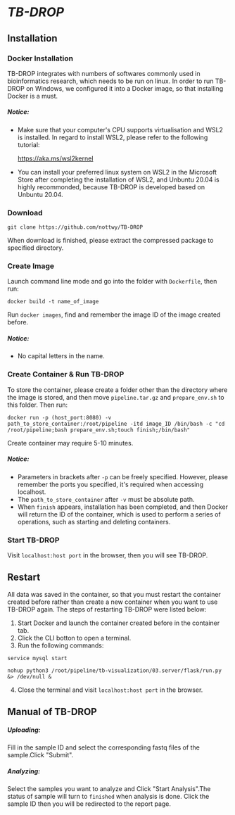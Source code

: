 # **_TB-DROP_**
## Installation
### Docker Installation
TB-DROP integrates with numbers of softwares commonly used in bioinformatics research, which needs to be run on linux. 
In order to run TB-DROP on Windows, we configured it into a Docker image, so that installing Docker is a must.
##### Notice:
- Make sure that your computer's CPU supports virtualisation and WSL2 is installed. In regard to install WSL2, please 
refer to the following tutorial:  
  
  <https://aka.ms/wsl2kernel>  
  
- You can install your preferred linux system on WSL2 in the Microsoft Store after completing the installation of WSL2, and
Unbuntu 20.04 is highly recommonded, because TB-DROP is developed based on Unbuntu 20.04.  
### Download  
`git clone https://github.com/nottwy/TB-DROP`    
  
When download is finished, please extract the compressed package to specified directory.
### Create Image
Launch command line mode and go into the folder with `Dockerfile`, then run: 
   
`docker build -t name_of_image`    

Run `docker images`, find and remember the image ID of the image created before.
##### Notice:
- No capital letters in the name.
### Create Container & Run TB-DROP
To store the container, please create a folder other than the directory where the image is stored, and then move 
`pipeline.tar.gz` and `prepare_env.sh` to this folder. Then run:   
  
`docker run -p (host_port:8080) -v path_to_store_container:/root/pipeline -itd image_ID /bin/bash -c "cd 
/root/pipeline;bash prepare_env.sh;touch finish;/bin/bash"`  
  
Create container may require 5-10 minutes.
##### Notice:
- Parameters in brackets after `-p` can be freely specified. However, please remember the ports you specified, it's required when 
accessing localhost.   
- The `path_to_store_container` after `-v` must be absolute path.   
- When `finish` appears, installation has been completed, and then Docker will return the ID of the container, which is used to
perform a series of operations, such as starting and deleting containers.
### Start TB-DROP
Visit `localhost:host port` in the browser, then you will see TB-DROP.
## Restart 
All data was saved in the container, so that you must restart the container created before rather than create a new 
container when you want to use TB-DROP again. The steps of restarting TB-DROP were listed below:  
1. Start Docker and launch the container created before in the container tab.  
2. Click the CLI botton to open a terminal.  
3. Run the following commands:  
  
`service mysql start`  
  
`nohup python3 /root/pipeline/tb-visualization/03.server/flask/run.py &> /dev/null &`  
  
4. Close the terminal and visit `localhost:host port` in the browser.
## Manual of TB-DROP  
##### Uploading:  
Fill in the sample ID and select the corresponding fastq files of the sample.Click "Submit".  
##### Analyzing:  
Select the samples you want to analyze and Click "Start Analysis".The status of sample will turn to `finished` when 
analysis is done. Click the sample ID then you will be redirected to the report page.
